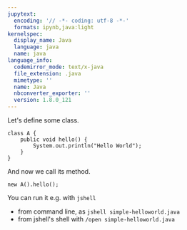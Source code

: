 ```yaml
---
jupytext:
  encoding: '// -*- coding: utf-8 -*-'
  formats: ipynb,java:light
kernelspec:
  display_name: Java
  language: java
  name: java
language_info:
  codemirror_mode: text/x-java
  file_extension: .java
  mimetype: ''
  name: Java
  nbconverter_exporter: ''
  version: 1.8.0_121
---
```


Let's define some class.

```{code-cell}
class A {
    public void hello() {
        System.out.println("Hello World");
    }   
}
```

And now we call its method.

```{code-cell}
new A().hello();
```

You can run it e.g. with `jshell`

* from command line, as `jshell simple-helloworld.java`
* from jshell's shell with `/open simple-helloworld.java`
